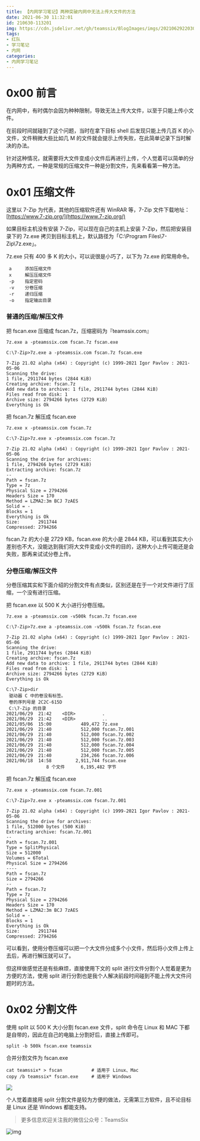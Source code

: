 ```yaml
---
title: 【内网学习笔记】两种突破内网中无法上传大文件的方法
date: 2021-06-30 11:32:01
id: 210630-113201
img: https://cdn.jsdelivr.net/gh/teamssix/BlogImages/imgs/20210629220302.png
tags:
- 红队
- 学习笔记
- 内网
categories:
- 内网学习笔记
---
```


# 0x00 前言

在内网中，有时偶尔会因为种种限制，导致无法上传大文件，以至于只能上传小文件。

在前段时间就碰到了这个问题，当时在拿下目标 shell 后发现只能上传几百 K 的小文件，文件稍微大些比如几 M 的文件就会提示上传失败，在此简单记录下当时解决的办法。

针对这种情况，就需要将大文件变成小文件后再进行上传，个人觉着可以简单的分为两种方式，一种是常规的压缩文件一种是分割文件，先来看看第一种方法。

# 0x01 压缩文件

这里以 7-Zip 为代表，其他的压缩软件还有 WinRAR 等，7-Zip 文件下载地址：[https://www.7-zip.org/](https://www.7-zip.org/)

如果目标主机没有安装 7-Zip，可以现在自己的主机上安装 7-Zip，然后把安装目录下的 7z.exe 拷贝到目标主机上，默认路径为「C:\Program Files\7-Zip\7z.exe」。

7z.exe 只有 400 多 K 的大小，可以说很是小巧了，以下为 7z.exe 的常用命令。

```
 a     添加压缩文件
 x     解压压缩文件
 -p    指定密码
 -v    分卷压缩
 -r    递归压缩
 -o    指定输出目录
```

### 普通的压缩/解压文件

把 fscan.exe 压缩成 fscan.7z，压缩密码为『teamssix.com』

```
7z.exe a -pteamssix.com fscan.7z fscan.exe
```

```
C:\7-Zip>7z.exe a -pteamssix.com fscan.7z fscan.exe

7-Zip 21.02 alpha (x64) : Copyright (c) 1999-2021 Igor Pavlov : 2021-05-06
Scanning the drive:
1 file, 2911744 bytes (2844 KiB)
Creating archive: fscan.7z
Add new data to archive: 1 file, 2911744 bytes (2844 KiB)
Files read from disk: 1
Archive size: 2794266 bytes (2729 KiB)
Everything is Ok
```

把 fscan.7z 解压成 fscan.exe

```
7z.exe x -pteamssix.com fscan.7z
```

```
C:\7-Zip>7z.exe x -pteamssix.com fscan.7z

7-Zip 21.02 alpha (x64) : Copyright (c) 1999-2021 Igor Pavlov : 2021-05-06
Scanning the drive for archives:
1 file, 2794266 bytes (2729 KiB)
Extracting archive: fscan.7z
--
Path = fscan.7z
Type = 7z
Physical Size = 2794266
Headers Size = 170
Method = LZMA2:3m BCJ 7zAES
Solid = -
Blocks = 1
Everything is Ok
Size:       2911744
Compressed: 2794266
```

fscan.7z 的大小是 2729 KB，fscan.exe 的大小是 2844 KB，可以看到其实大小差别也不大，没能达到我们将大文件变成小文件的目的，这种大小上传可能还是会失败，那再来试试分卷上传。

### 分卷压缩/解压文件

分卷压缩其实和下面介绍的分割文件有点类似，区别还是在于一个对文件进行了压缩，一个没有进行压缩。

把 fscan.exe 以 500 K 大小进行分卷压缩。

```
7z.exe a -pteamssix.com -v500k fscan.7z fscan.exe
```

```
C:\7-Zip>7z.exe a -pteamssix.com -v500k fscan.7z fscan.exe

7-Zip 21.02 alpha (x64) : Copyright (c) 1999-2021 Igor Pavlov : 2021-05-06
Scanning the drive:
1 file, 2911744 bytes (2844 KiB)
Creating archive: fscan.7z
Add new data to archive: 1 file, 2911744 bytes (2844 KiB)
Files read from disk: 1
Archive size: 2794266 bytes (2729 KiB)
Everything is Ok
```

```
C:\7-Zip>dir
 驱动器 C 中的卷没有标签。
 卷的序列号是 2C2C-615D
 C:\7-Zip 的目录
2021/06/29  21:42    <DIR>          .
2021/06/29  21:42    <DIR>          ..
2021/05/06  15:00           489,472 7z.exe
2021/06/29  21:40           512,000 fscan.7z.001
2021/06/29  21:40           512,000 fscan.7z.002
2021/06/29  21:40           512,000 fscan.7z.003
2021/06/29  21:40           512,000 fscan.7z.004
2021/06/29  21:40           512,000 fscan.7z.005
2021/06/29  21:40           234,266 fscan.7z.006
2021/06/18  14:58         2,911,744 fscan.exe
               8 个文件      6,195,482 字节
```

把 fscan.7z 解压成 fscan.exe

```
7z.exe x -pteamssix.com fscan.7z.001
```

```
C:\7-Zip>7z.exe x -pteamssix.com fscan.7z.001

7-Zip 21.02 alpha (x64) : Copyright (c) 1999-2021 Igor Pavlov : 2021-05-06
Scanning the drive for archives:
1 file, 512000 bytes (500 KiB)
Extracting archive: fscan.7z.001
--
Path = fscan.7z.001
Type = SplitPhysical 
Size = 512000
Volumes = 6Total 
Physical Size = 2794266
----
Path = fscan.7z
Size = 2794266
--
Path = fscan.7z
Type = 7z
Physical Size = 2794266
Headers Size = 170
Method = LZMA2:3m BCJ 7zAES
Solid = -
Blocks = 1
Everything is Ok
Size:       2911744
Compressed: 2794266
```

可以看到，使用分卷压缩可以把一个大文件分成多个小文件，然后将小文件上传上去后，再进行解压就可以了。

但这样做感觉还是有些麻烦，直接使用下文的 split 进行文件分割个人觉着是更为方便的方法，使用 split 进行分割也是我个人解决前段时间碰到不能上传大文件问题时的方法。

# 0x02 分割文件

使用 split 以 500 K 大小分割 fscan.exe 文件，split 命令在 Linux 和 MAC 下都是自带的，因此在自己的电脑上分割好后，直接上传即可。

```
split -b 500k fscan.exe teamssix
```

合并分割文件为 fscan.exe

```
cat teamssix* > fscan			# 适用于 Linux、Mac
copy /b teamssix* fscan.exe		# 适用于 Windows
```

![](https://cdn.jsdelivr.net/gh/teamssix/BlogImages/imgs/20210629220302.png)

个人觉着直接用 split 分割文件是较为方便的做法，无需第三方软件，且不论目标是 Linux 还是 Windows 都能支持。

> 更多信息欢迎关注我的微信公众号：TeamsSix

![img](https://cdn.jsdelivr.net/gh/teamssix/BlogImages/imgs/TeamsSix_Subscription_Logo2.png)

